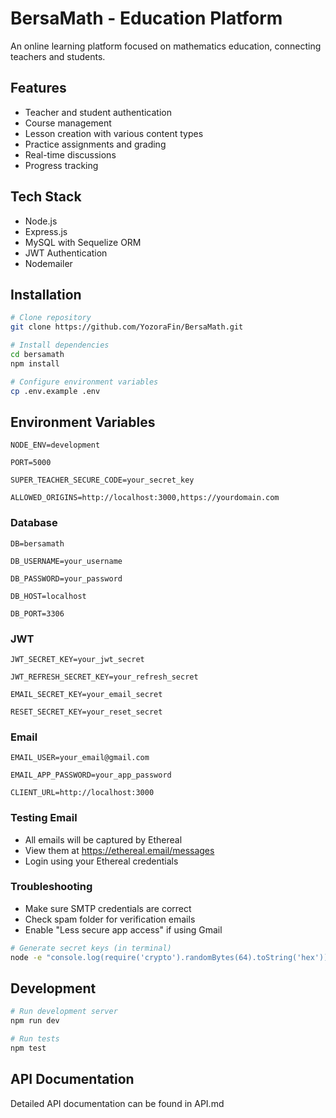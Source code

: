 # BersaMath - Education Platform

An online learning platform focused on mathematics education, connecting teachers and students.

## Features

- Teacher and student authentication
- Course management
- Lesson creation with various content types
- Practice assignments and grading
- Real-time discussions
- Progress tracking

## Tech Stack

- Node.js
- Express.js
- MySQL with Sequelize ORM
- JWT Authentication
- Nodemailer

## Installation

```bash
# Clone repository
git clone https://github.com/YozoraFin/BersaMath.git

# Install dependencies
cd bersamath
npm install

# Configure environment variables
cp .env.example .env 
```

## Environment Variables
`NODE_ENV=development`

`PORT=5000`

`SUPER_TEACHER_SECURE_CODE=your_secret_key`

`ALLOWED_ORIGINS=http://localhost:3000,https://yourdomain.com`

### Database

`DB=bersamath`

`DB_USERNAME=your_username`

`DB_PASSWORD=your_password`

`DB_HOST=localhost`

`DB_PORT=3306`

### JWT

`JWT_SECRET_KEY=your_jwt_secret`

`JWT_REFRESH_SECRET_KEY=your_refresh_secret`

`EMAIL_SECRET_KEY=your_email_secret`

`RESET_SECRET_KEY=your_reset_secret`

### Email

`EMAIL_USER=your_email@gmail.com`

`EMAIL_APP_PASSWORD=your_app_password`

`CLIENT_URL=http://localhost:3000`

### Testing Email
- All emails will be captured by Ethereal
- View them at https://ethereal.email/messages
- Login using your Ethereal credentials
### Troubleshooting
- Make sure SMTP credentials are correct
- Check spam folder for verification emails
- Enable "Less secure app access" if using Gmail

```bash
# Generate secret keys (in terminal)
node -e "console.log(require('crypto').randomBytes(64).toString('hex'))"
```

## Development
```bash
# Run development server
npm run dev

# Run tests
npm test
```

## API Documentation
Detailed API documentation can be found in API.md